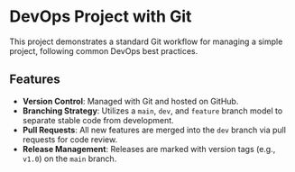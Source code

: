 # DevOps Project with Git

This project demonstrates a standard Git workflow for managing a simple project, following common DevOps best practices.

## Features

- **Version Control**: Managed with Git and hosted on GitHub.
- **Branching Strategy**: Utilizes a `main`, `dev`, and `feature` branch model to separate stable code from development.
- **Pull Requests**: All new features are merged into the `dev` branch via pull requests for code review.
- **Release Management**: Releases are marked with version tags (e.g., `v1.0`) on the `main` branch.
